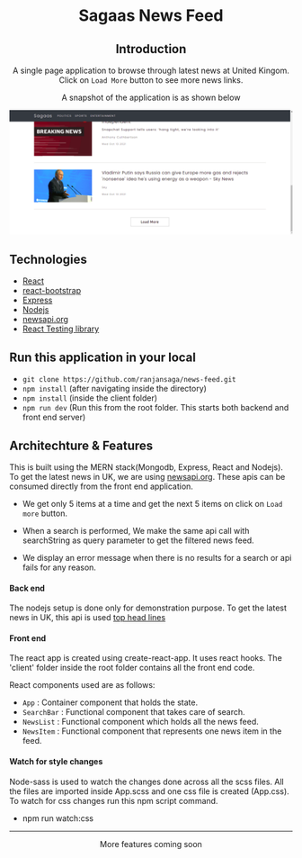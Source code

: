 <div align="center">
<h1>Sagaas News Feed</h1>

## Introduction
A single page application to browse through latest news at United Kingom. Click on `Load More` button to see more news links.

A snapshot of the application is as shown below

  <img src="covers/news-feed-cover.png" alt="cover"/></a>
</div>

## Technologies

- [React](https://reactjs.org/)
- [react-bootstrap](https://react-bootstrap.github.io/)
- [Express](https://expressjs.com/)
- [Nodejs](https://nodejs.dev)
- [newsapi.org](https://newsapi.org/docs)
- [React Testing library](https://testing-library.com/docs/)

## Run this application in your local

- `git clone https://github.com/ranjansaga/news-feed.git`
- `npm install` (after navigating inside the directory)
- `npm install` (inside the client folder)
- `npm run dev` (Run this from the root folder. This starts both backend and front end server)

## Architechture & Features
This is built using the MERN stack(Mongodb, Express, React and Nodejs). To get the latest news in UK, we are using [newsapi.org](https://newsapi.org/docs). These apis can be consumed directly from the front end application.

- We get only 5 items at a time and get the next 5 items on click on `Load more` button.

- When a search is performed, We make the same api call with searchString as query parameter to get the filtered news feed.

- We display an error message when there is no results for a search or api fails for any reason.

#### Back end
The nodejs setup is done only for demonstration purpose. To get the latest news in UK, this api is used [top head lines](https://newsapi.org/docs/endpoints/top-headlines)

#### Front end
The react app is created using create-react-app. It uses react hooks. The 'client' folder inside the root folder contains all the front end code.

React components used are as follows:

- `App` : Container component that holds the state.
- `SearchBar` : Functional component that takes care of search.
- `NewsList` : Functional component which holds all the news feed.
- `NewsItem` : Functional component that represents one news item in the feed.

#### Watch for style changes
Node-sass is used to watch the changes done across all the scss files. All the files are imported inside App.scss and one css file is created (App.css). To watch for css changes run this npm script command. 

- npm run watch:css




----------------------------------------------------------------

<div align="center">More features coming soon</div>
